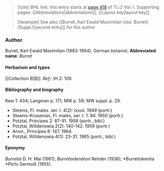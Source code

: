 > [!cite] BHL link: this entry starts at [page 418](https://www.biodiversitylibrary.org/page/33120549) of TL-2 Vol. I.
> Supporting pages: [[Abbreviations|abbreviations]], [[Layout key|layout key]].

> [!example] See also [[Burret, Karl Ewald Maximilian {std. Burret} (Suppl.)|second entry]] for this author

### Author

Burret, Karl Ewald Maximilian (1883-1964), German botanist. 
**Abbreviated name**: *Burret*

#### Herbarium and types

[[Collection B|B]].
*Ref*.: IH 2: 109.

#### Bibliography and biography

Kew 1: 434; Langman p. 171; MW p. 59; MW suppl. p. 29.
- Steenis, Fl. males. ser. I. 4(2): lxxxii. 1949 (portr.)
- Steenis-Kruseman, Fl. males, ser. I. 1: 94. 1950 (portr.)
- Potztal, Principes 2: 87-91. 1958 (portr., bibl.)
- Potztal, Willdenowia 2(2): 140-142. 1959 (portr.)
- Anon., Principes 8: 147. 1964.
- Potztal, Willdenowia 4(1): 23-31. 1965 (portr., bibl.)

#### Eponymy

*Burretia* D. H. Mai (1961); *Burretiodendron* Rehder (1936); *Burretiokentia *Pichi-Sermolli (1955).

